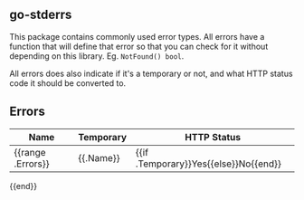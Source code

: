 go-stderrs
----

This package contains commonly used error types. All errors have a function that will define that error so that you can check for it without depending on this library. Eg. `NotFound() bool`.

All errors does also indicate if it's a temporary or not, and what HTTP status code it should be converted to.

## Errors

| Name | Temporary | HTTP Status |
|------|-----------|-------------|
{{range .Errors}}| {{.Name}} | {{if .Temporary}}Yes{{else}}No{{end}} | {{.HTTPStatusCode}}|
{{end}}
